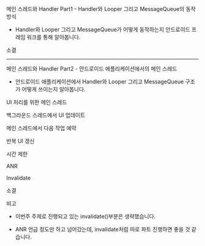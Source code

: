 

메인 스레드와 Handler Part1 - Handler와 Looper 그리고 MessageQueue의 동작 방식 

-  Handler와 Looper 그리고 MessageQueue가 어떻게 동작하는지 안드로이드 프레임 워크를 통해 알아봅니다. 





소결 

------

메인 스레드와 Handler Part2 -  안드로이드 애플리케이션에서의 메인 스레드

- 안드로이드 애플리케이션에서  Handler와 Looper 그리고 MessageQueue 구조가 어떻게 쓰이는지 알아봅니다. 

UI 처리를 위한 메인 스레드

백그라운드 스레드에서 UI 업데이트

메인 스레드에서 다음 작업 예약

반복 UI 갱신

시간 제한

ANR

Invalidate



소결 





비고 

- 이번주 주제로 진행되고 있는 invalidate()부분은 생략했습니다. 

- ANR 언급 정도만 하고 넘어갔는데, invalidate처럼 따로 파트 진행하면 좋을 것 같습니다. 
